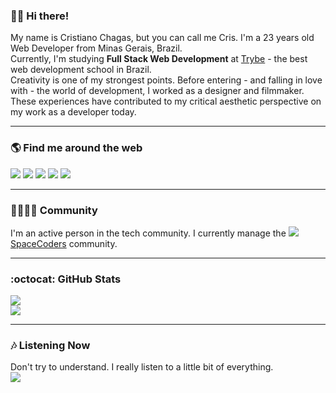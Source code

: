 ### ✌🏻 Hi there!
My name is Cristiano Chagas, but you can call me Cris. I'm a 23 years old Web Developer from Minas Gerais, Brazil. <br />
Currently, I'm studying <b>Full Stack Web Development</b> at <a href="https://www.betrybe.com/">Trybe</a> - the best web development school in Brazil. <br />
Creativity is one of my strongest points. Before entering - and falling in love with - the world of development, I worked as a designer and filmmaker. These experiences have contributed to my critical aesthetic perspective on my work as a developer today.

---

### 🌎 Find me around the web
[![][linkedin-logo]][linkedin]
[![][devto-logo]][devto]
[![][twitter-logo]][twitter]
[![][threads-logo]][threads]
[![][instagram-logo]][instagram]

---

### 🫱🏻‍🫲🏻 Community
I'm an active person in the tech community. I currently manage the ![][spacecoders][SpaceCoders] community.

---

### :octocat: GitHub Stats
![][stats] <br />
![][langs]

---

### 🎶 Listening Now
Don't try to understand. I really listen to a little bit of everything. <br />
![][spotify]



[linkedin]: https://linkedin.com/in/crischgs
[devto]: https://www.dev.to/crischgs
[twitter]: https://www.twitter.com/crischgs
[threads]: https://www.threads.net/@crischgs
[instagram]: https://instagram.com/crischgs
[spacecoders]: https://discord.gg/BkhM3dUR8Q
[he4rt]: https://discord.gg/he4rt


[linkedin-logo]: https://img.shields.io/badge/-linkedin-0077b5?style=for-the-badge&logo=LinkedIn&logoColor=white
[devto-logo]: https://img.shields.io/badge/-dev.to-gray?style=for-the-badge&logo=dev.to&logoColor=white'
[twitter-logo]: https://img.shields.io/badge/-twitter-1DA1F2?style=for-the-badge&logo=twitter&logoColor=white
[threads-logo]: https://img.shields.io/badge/-threads-white?style=for-the-badge&logo=threads&logoColor=black
[instagram-logo]: https://img.shields.io/badge/-instagram-fe016a?style=for-the-badge&logo=instagram&logoColor=white     

[stats]: https://stats-crischgs.vercel.app/api?username=crischgs&card_width=450&theme=slateorange&show_icons=true&hide_title=true&include_all_commits=true&count_private=true&cache_seconds=1800&hide=issues,contribs&hide_border=true
[langs]: https://stats-crischgs.vercel.app/api/top-langs/?username=crischgs&layout=compact&card_width=450&theme=slateorange&hide_title=true&hide_border=true

[spotify]: https://spotify-github-profile.vercel.app/api/view?uid=r9pme7fofnvsrc4kaoe63xc0t&cover_image=true&theme=natemoo-re&show_offline=false&interchange=false&bar_color=ff4500
